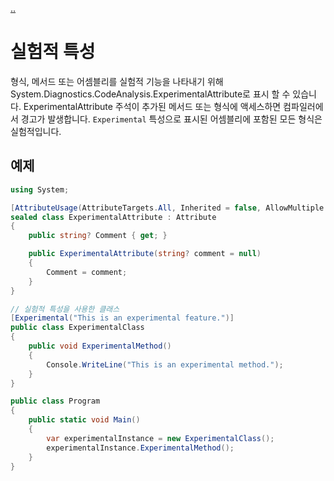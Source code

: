 [..](12.md)

# 실험적 특성

형식, 메서드 또는 어셈블리를 실험적 기능을 나타내기 위해 System.Diagnostics.CodeAnalysis.ExperimentalAttribute로 표시 할 수 있습니다. 
ExperimentalAttribute 주석이 추가된 메서드 또는 형식에 액세스하면 컴파일러에서 경고가 발생합니다. 
`Experimental` 특성으로 표시된 어셈블리에 포함된 모든 형식은 실험적입니다.

## 예제

```cs
using System;

[AttributeUsage(AttributeTargets.All, Inherited = false, AllowMultiple = false)]
sealed class ExperimentalAttribute : Attribute
{
    public string? Comment { get; }

    public ExperimentalAttribute(string? comment = null)
    {
        Comment = comment;
    }
}

// 실험적 특성을 사용한 클래스
[Experimental("This is an experimental feature.")]
public class ExperimentalClass
{
    public void ExperimentalMethod()
    {
        Console.WriteLine("This is an experimental method.");
    }
}

public class Program
{
    public static void Main()
    {
        var experimentalInstance = new ExperimentalClass();
        experimentalInstance.ExperimentalMethod();
    }
}
```

